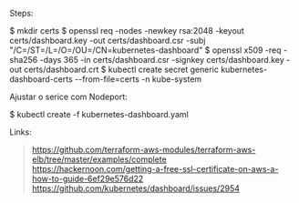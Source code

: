 Steps:

$ mkdir certs
$ openssl req -nodes -newkey rsa:2048 -keyout certs/dashboard.key -out certs/dashboard.csr -subj "/C=/ST=/L=/O=/OU=/CN=kubernetes-dashboard"
$ openssl x509 -req -sha256 -days 365 -in certs/dashboard.csr -signkey certs/dashboard.key -out certs/dashboard.crt
$ kubectl create secret generic kubernetes-dashboard-certs --from-file=certs -n kube-system

Ajustar o serice com Nodeport:

$ kubectl create -f kubernetes-dashboard.yaml

Links:

> https://github.com/terraform-aws-modules/terraform-aws-elb/tree/master/examples/complete <br>
> https://hackernoon.com/getting-a-free-ssl-certificate-on-aws-a-how-to-guide-6ef29e576d22 <br>
> https://github.com/kubernetes/dashboard/issues/2954
